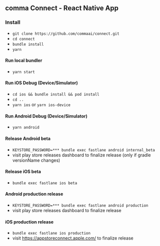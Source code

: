 ## comma Connect - React Native App

### Install
- `git clone https://github.com/commaai/connect.git`
- `cd connect`
- `bundle install`
- `yarn`

#### Run local bundler
- `yarn start`

#### Run iOS Debug (Device/Simulator)
- `cd ios && bundle install && pod install`
- `cd ..`
- `yarn ios` or `yarn ios-device`

#### Run Android Debug (Device/Simulator)
- `yarn android`

#### Release Android beta
- `KEYSTORE_PASSWORD=*** bundle exec fastlane android internal_beta`
- visit play store releases dashboard to finalize release (only if gradle versionName changes)

#### Release iOS beta
- `bundle exec fastlane ios beta`

#### Android production release
- `KEYSTORE_PASSWORD=*** bundle exec fastlane android production`
- visit play store releases dashboard to finalize release

#### iOS production release
- `bundle exec fastlane ios production`
- visit https://appstoreconnect.apple.com/ to finalize release

